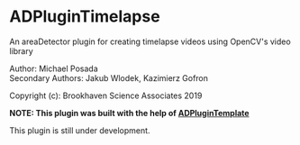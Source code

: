 # ADPluginTimelapse

An areaDetector plugin for creating timelapse videos using OpenCV's video library

Author: Michael Posada  
Secondary Authors: Jakub Wlodek, Kazimierz Gofron


Copyright (c): Brookhaven Science Associates 2019

**NOTE: This plugin was built with the help of [ADPluginTemplate](https://github.com/epicsNSLS2-areaDetector/ADPluginTemplate)**

This plugin is still under development.
